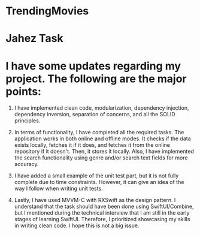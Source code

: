 # TrendingMovies
# Jahez Task
# I have some updates regarding my project. The following are the major points:

1. I have implemented clean code, modularization, dependency injection, dependency inversion, separation of concerns, and all the SOLID principles.

2. In terms of functionality, I have completed all the required tasks. The application works in both online and offline modes. It checks if the data exists locally, fetches it if it does, and fetches it from the online repository if it doesn't. Then, it stores it locally. Also, I have implemented the search functionality using genre and/or search text fields for more accuracy.

3. I have added a small example of the unit test part, but it is not fully complete due to time constraints. However, it can give an idea of the way I follow when writing unit tests.

4. Lastly, I have used MVVM-C with RXSwift as the design pattern. I understand that the task should have been done using SwiftUI/Combine, but I mentioned during the technical interview that I am still in the early stages of learning SwiftUI. Therefore, I prioritized showcasing my skills in writing clean code. I hope this is not a big issue.
